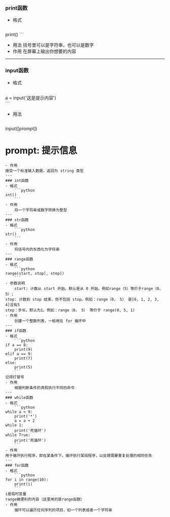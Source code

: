 ### print函数
- 格式
	```python
print()
	```
- 用法
	括号里可以是字符串，也可以是数字
- 作用
	在屏幕上输出你想要的内容
---
### input函数
- 格式
	```python
a = input('这是提示内容')  
	```
- 用法
	```python
input([prompt])
# prompt: 提示信息
```
- 作用
接受一个标准输入数据，返回为 string 类型
---
### int函数
- 格式
	```python
int()
	```
- 作用
	将一个字符串或数字转换为整型
---
### str函数
- 格式
	```python
str()
	```
- 作用
	将括号内的东西化为字符串
---
### range函数
- 格式
	```python
range(start, stop[, step])
	```
- 参数说明
	start: 计数从 start 开始。默认是从 0 开始。例如range（5）等价于range（0， 5）;
stop: 计数到 stop 结束，但不包括 stop。例如：range（0， 5） 是[0, 1, 2, 3, 4]没有5
step：步长，默认为1。例如：range（0， 5） 等价于 range(0, 5, 1)
- 作用
	创建一个整数列表，一般用在 for 循环中
---
### if函数
- 格式
	```python
if a == 8:
    print(9)
elif a == 9:
    print(7)
else:
    print(5)
	```
记得打冒号
- 作用
	根据判断条件的真假执行不同的命令
---
### while函数
- 格式
	```python
while a < 9:
    print('*')
    a = a + 2
while 1:
    print('死循环')
while True:
    print('死循环')
	```
- 作用
用于循环执行程序，即在某条件下，循环执行某段程序，以处理需要重复处理的相同任务
---
### for函数
- 格式
	```python
for i in range(10):
    print(i)
	```
i是临时变量
range被便利的内容（这里用的是range函数）
- 作用
	循环可以遍历任何序列的项目，如一个列表或者一个字符串
